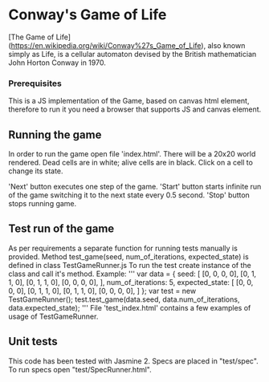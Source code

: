 # Conway's Game of Life

[The Game of Life] (https://en.wikipedia.org/wiki/Conway%27s_Game_of_Life), also known simply as Life, is a cellular automaton devised by the British mathematician John Horton Conway in 1970.

### Prerequisites

This is a JS implementation of the Game, based on canvas html element, therefore to run it you need a browser that supports JS and canvas element.

## Running the game

In order to run the game open file 'index.html'. There will be a 20x20 world rendered. Dead cells are in white; alive cells are in black.
Click on a cell to change its state.

'Next' button executes one step of the game.
'Start' button starts infinite run of the game switching it to the next state every 0.5 second.
'Stop' button stops running game.

## Test run of the game

As per requirements a separate function for running tests manually is provided.
Method test_game(seed, num_of_iterations, expected_state) is defined in class TestGameRunner.js
To run the test create instance of the class and call it's method.
Example:
'''
  var data = {
    seed: [
      [0, 0, 0, 0],
      [0, 1, 1, 0],
      [0, 1, 1, 0],
      [0, 0, 0, 0],
    ],
    num_of_iterations: 5,
    expected_state: [
      [0, 0, 0, 0],
      [0, 1, 1, 0],
      [0, 1, 1, 0],
      [0, 0, 0, 0],
    ]
  };
  var test = new TestGameRunner();
  test.test_game(data.seed, data.num_of_iterations, data.expected_state);
'''
File 'test_index.html' contains a few examples of usage of TestGameRunner.

## Unit tests

This code has been tested with Jasmine 2.
Specs are placed in "test/spec".
To run specs open "test/SpecRunner.html".
